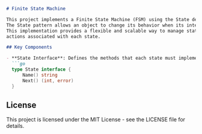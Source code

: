 ```markdown
# Finite State Machine

This project implements a Finite State Machine (FSM) using the State design pattern in Go.  
The State pattern allows an object to change its behavior when its internal state changes.  
This implementation provides a flexible and scalable way to manage state transitions and  
actions associated with each state.

## Key Components

- **State Interface**: Defines the methods that each state must implement.
  ```go
  type State interface {
      Name() string
      Next() (int, error)
  }
  ```
## License

This project is licensed under the MIT License - see the LICENSE file for details.
```